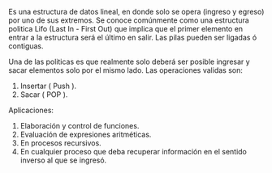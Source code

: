 Es una estructura de datos lineal, en donde solo se opera (ingreso y egreso) por uno de sus extremos.
Se conoce comúnmente como una estructura politica Lifo (Last In - First Out) que implica que el primer elemento en entrar a la estructura será el último en salir.
Las pilas pueden ser ligadas ó contiguas.

Una de las politicas es que realmente solo deberá ser posible ingresar y sacar elementos solo por el mismo lado.
Las operaciones validas son:
1. Insertar ( Push ).
2. Sacar ( POP ).

Aplicaciones: 
1. Elaboración y control de funciones.
2. Evaluación de expresiones aritméticas.
3. En procesos recursivos.
4. En cualquier proceso que deba recuperar información en el sentido inverso al que se ingresó.

